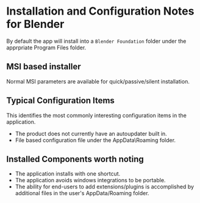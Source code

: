 # Installation and Configuration Notes for Blender
By default the app will install into a `Blender Foundation` folder under the apprpriate Program Files folder.


## MSI based installer

Normal MSI parameters are available for quick/passive/silent installation.

## Typical Configuration Items 

This identifies the most commonly interesting configuration items in the application.

* The product does not currently have an autoupdater built in.
* File based configuration file under the AppData\Roaming folder.

## Installed Components worth noting

* The application installs with one shortcut.
* The application avoids windows integrations to be portable.  
* The ability for end-users to add extensions/plugins is accomplished by additional files in the user's AppData/Roaming folder.